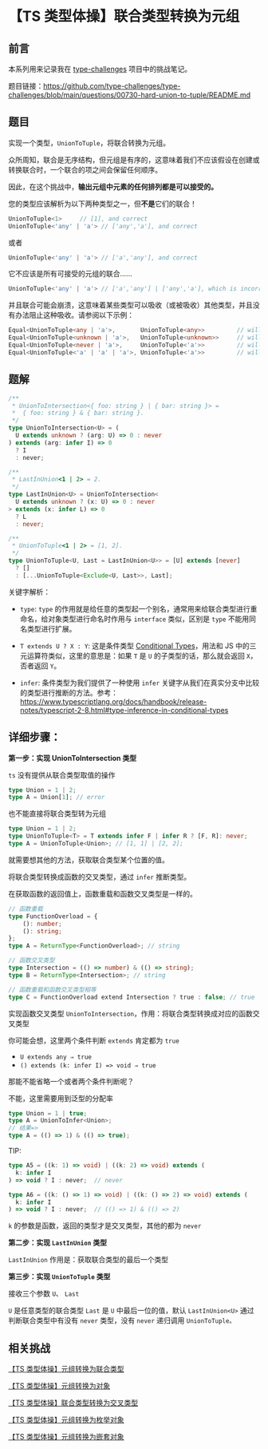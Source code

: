 # 【TS 类型体操】联合类型转换为元组

## 前言

本系列用来记录我在 [type-challenges](https://github.com/type-challenges/type-challenges) 项目中的挑战笔记。

题目链接：https://github.com/type-challenges/type-challenges/blob/main/questions/00730-hard-union-to-tuple/README.md

## 题目

实现一个类型，`UnionToTuple`，将联合转换为元组。

众所周知，联合是无序结构，但元组是有序的，这意味着我们不应该假设在创建或转换联合时，一个联合的项之间会保留任何顺序。

因此，在这个挑战中，**输出元组中元素的任何排列都是可以接受的。**

您的类型应该解析为以下两种类型之一，但**不是**它们的联合！

```ts
UnionToTuple<1>     // [1], and correct
UnionToTuple<'any' | 'a'> // ['any','a'], and correct
```

或者

```ts
UnionToTuple<'any' | 'a'> // ['a','any'], and correct
```

它不应该是所有可接受的元组的联合......

```ts
UnionToTuple<'any' | 'a'> // ['a','any'] | ['any','a'], which is incorrect
```

并且联合可能会崩溃，这意味着某些类型可以吸收（或被吸收）其他类型，并且没有办法阻止这种吸收。请参阅以下示例：

```ts
Equal<UnionToTuple<any | 'a'>,       UnionToTuple<any>>         // will always be a true
Equal<UnionToTuple<unknown | 'a'>,   UnionToTuple<unknown>>     // will always be a true
Equal<UnionToTuple<never | 'a'>,     UnionToTuple<'a'>>         // will always be a true
Equal<UnionToTuple<'a' | 'a' | 'a'>, UnionToTuple<'a'>>         // will always be a true
```

## 题解

```ts
/**
 * UnionToIntersection<{ foo: string } | { bar: string }> =
 *  { foo: string } & { bar: string }.
 */
type UnionToIntersection<U> = (
  U extends unknown ? (arg: U) => 0 : never
) extends (arg: infer I) => 0
  ? I
  : never;

/**
 * LastInUnion<1 | 2> = 2.
 */
type LastInUnion<U> = UnionToIntersection<
  U extends unknown ? (x: U) => 0 : never
> extends (x: infer L) => 0
  ? L
  : never;

/**
 * UnionToTuple<1 | 2> = [1, 2].
 */
type UnionToTuple<U, Last = LastInUnion<U>> = [U] extends [never]
  ? []
  : [...UnionToTuple<Exclude<U, Last>>, Last];
```

关键字解析：

- `type`: `type` 的作用就是给任意的类型起一个别名，通常用来给联合类型进行重命名，给对象类型进行命名时作用与 `interface` 类似，区别是 `type` 不能用同名类型进行扩展。

- `T extends U ? X : Y`: 这是条件类型 [Conditional Types](https://www.typescriptlang.org/docs/handbook/2/conditional-types.html)，用法和 JS 中的三元运算符类似，这里的意思是：如果 `T` 是 `U` 的子类型的话，那么就会返回 `X`，否者返回 `Y`。

- `infer`: 条件类型为我们提供了一种使用 `infer` 关键字从我们在真实分支中比较的类型进行推断的方法。参考：https://www.typescriptlang.org/docs/handbook/release-notes/typescript-2-8.html#type-inference-in-conditional-types

## 详细步骤：

**第一步：实现 UnionToIntersection 类型**

`ts` 没有提供从联合类型取值的操作

```ts
type Union = 1 | 2;
type A = Union[1]; // error
```

也不能直接将联合类型转为元组

```ts
type Union = 1 | 2;
type UnionToTuple<T> = T extends infer F | infer R ? [F, R]: never;
type A = UnionToTuple<Union>; // [1, 1] | [2, 2];
```

就需要想其他的方法，获取联合类型某个位置的值。

将联合类型转换成函数的交叉类型，通过 `infer` 推断类型。

在获取函数的返回值上，函数重载和函数交叉类型是一样的。

```ts
// 函数重载
type FunctionOverload = {
    (): number;
    (): string;
};
type A = ReturnType<FunctionOverload>; // string

// 函数交叉类型
type Intersection = (() => number) & (() => string);
type B = ReturnType<Intersection>; // string

// 函数重载和函数交叉类型相等
type C = FunctionOverload extend Intersection ? true : false; // true
```

实现函数交叉类型 `UnionToIntersection`，作用：将联合类型转换成对应的函数交叉类型

你可能会想，这里两个条件判断 `extends` 肯定都为 `true`

- `U extends any ⇒ true`
- `() extends (k: infer I) => void ⇒ true`

那能不能省略一个或者两个条件判断呢？

不能，这里需要用到泛型的分配率

```ts
type Union = 1 | true;
type A = UnionToInfer<Union>;
// 结果=>
type A = (() => 1) & (() => true);
```

TIP:

```ts
type A5 = ((k: 1) => void) | ((k: 2) => void) extends (
  k: infer I
) => void ? I : never;  // never

type A6 = ((k: () => 1) => void) | ((k: () => 2) => void) extends (
  k: infer I
) => void ? I : never;  // (() => 1) & (() => 2)
```

`k` 的参数是函数，返回的类型才是交叉类型，其他的都为 `never`

**第二步：实现 `LastInUnion` 类型**

`LastInUnion` 作用是：获取联合类型的最后一个类型

**第三步：实现 `UnionToTuple` 类型**

接收三个参数 `U`、 `Last`

`U` 是任意类型的联合类型
`Last` 是 `U` 中最后一位的值，默认 `LastInUnion<U>`
通过判断联合类型中有没有 `never` 类型，没有 `never` 递归调用 `UnionToTuple。`

## 相关挑战

[【TS 类型体操】元组转换为联合类型](./%E3%80%90TS%20%E7%B1%BB%E5%9E%8B%E4%BD%93%E6%93%8D%E3%80%91%E5%85%83%E7%BB%84%E8%BD%AC%E6%8D%A2%E4%B8%BA%E8%81%94%E5%90%88%E7%B1%BB%E5%9E%8B.md)

[【TS 类型体操】元组转换为对象](./%E3%80%90TS%20%E7%B1%BB%E5%9E%8B%E4%BD%93%E6%93%8D%E3%80%91%E5%85%83%E7%BB%84%E8%BD%AC%E6%8D%A2%E4%B8%BA%E5%AF%B9%E8%B1%A1.md)

[【TS 类型体操】联合类型转换为交叉类型](./%E3%80%90TS%20%E7%B1%BB%E5%9E%8B%E4%BD%93%E6%93%8D%E3%80%91%E8%81%94%E5%90%88%E7%B1%BB%E5%9E%8B%E8%BD%AC%E6%8D%A2%E4%B8%BA%E4%BA%A4%E5%8F%89%E7%B1%BB%E5%9E%8B.md)

[【TS 类型体操】元组转换为枚举对象](./%E3%80%90TS%20%E7%B1%BB%E5%9E%8B%E4%BD%93%E6%93%8D%E3%80%91%E5%85%83%E7%BB%84%E8%BD%AC%E6%8D%A2%E4%B8%BA%E6%9E%9A%E4%B8%BE%E5%AF%B9%E8%B1%A1.md)

[【TS 类型体操】元组转换为嵌套对象](./%E3%80%90TS%20%E7%B1%BB%E5%9E%8B%E4%BD%93%E6%93%8D%E3%80%91%E5%85%83%E7%BB%84%E8%BD%AC%E6%8D%A2%E4%B8%BA%E5%B5%8C%E5%A5%97%E5%AF%B9%E8%B1%A1.md)
